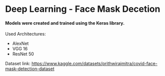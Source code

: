 # Deep Learning - Face Mask Decetion

<p><h4>Models were created and trained using the Keras library.</h4></p>


Used Architectures:
<ul> 
  <li>AlexNet</li>
  <li>VGG 16</li>
  <li>ResNet 50</li>
</ul>

Dataset link: https://www.kaggle.com/datasets/prithwirajmitra/covid-face-mask-detection-dataset
